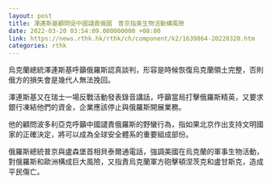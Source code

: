 ```yaml
---
layout: post
title: 澤連斯基顧問促中國譴責俄國　普京指美生物活動構風險
date: 2022-03-20 03:54:09.000000000 +08:00
link: https://news.rthk.hk/rthk/ch/component/k2/1639864-20220320.htm
categories: rthk
---
```


烏克蘭總統澤連斯基呼籲俄羅斯認真談判，形容是時候恢復烏克蘭領土完整，否則俄方的損失會是幾代人無法挽回。

澤連斯基又在瑞士一場反戰活動發表錄音講話，呼籲當局打擊俄羅斯精英，又要求銀行凍結他們的資金，企業應該停止與俄羅斯開展業務。

他的顧問波多利亞克呼籲中國譴責俄羅斯的野蠻行為，指如果北京作出支持文明國家的正確決定，將可以成為全球安全體系的重要組成部份。

俄羅斯總統普京與盧森堡首相貝泰爾通電話，強調美國在烏克蘭的軍事生物活動，對俄羅斯和歐洲構成巨大風險，又指責烏克蘭軍方砲擊頓涅茨克和盧甘斯克，造成平民傷亡。
